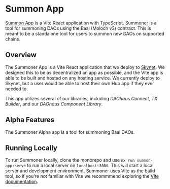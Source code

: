# Summon App

[Summon App](./summon-app/) is a Vite React application with TypeScript. Summoner is a tool for summoning DAOs using the Baal (Moloch v3) contract. This is meant to be a standalone tool for users to summon new DAOs on supported chains.

## Overview

The Summoner App is a Vite React application that we deploy to [Skynet](https://skynetlabs.com/). We designed this to be as decentralized an app as possible, and the Vite app is able to be built and hosted on any hosting service. We currently deploy to Skynet, but a user would be able to host their own Hub app if they ever needed to.

This app utilizes several of our libraries, including _DAOhaus Connect_, _TX Builder_, and our _DAOhaus Component Library_.

## Alpha Features

The Summoner Alpha app is a tool for summoning Baal DAOs.

## Running Locally

To run Summoner locally, clone the monorepo and use `nx run summon-app:serve` to run a local server on `localhost:3000`. This will start a local server and development environment. Summoner uses Vite as the build tool, so if you're not familiar with Vite we recommmend exploring the [Vite documentation](https://vitejs.dev/guide/).
